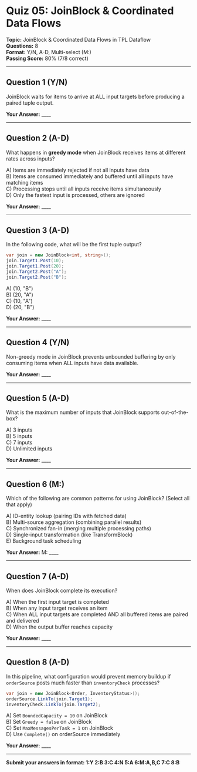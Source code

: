 # Quiz 05: JoinBlock & Coordinated Data Flows

**Topic:** JoinBlock & Coordinated Data Flows in TPL Dataflow  
**Questions:** 8  
**Format:** Y/N, A-D, Multi-select (M:)  
**Passing Score:** 80% (7/8 correct)

---

## Question 1 (Y/N)
JoinBlock waits for items to arrive at ALL input targets before producing a paired tuple output.

**Your Answer:** ____

---

## Question 2 (A-D)
What happens in **greedy mode** when JoinBlock receives items at different rates across inputs?

A) Items are immediately rejected if not all inputs have data  
B) Items are consumed immediately and buffered until all inputs have matching items  
C) Processing stops until all inputs receive items simultaneously  
D) Only the fastest input is processed, others are ignored  

**Your Answer:** ____

---

## Question 3 (A-D)
In the following code, what will be the first tuple output?

```csharp
var join = new JoinBlock<int, string>();
join.Target1.Post(10);
join.Target1.Post(20);
join.Target2.Post("A");
join.Target2.Post("B");
```

A) (10, "B")  
B) (20, "A")  
C) (10, "A")  
D) (20, "B")  

**Your Answer:** ____

---

## Question 4 (Y/N)
Non-greedy mode in JoinBlock prevents unbounded buffering by only consuming items when ALL inputs have data available.

**Your Answer:** ____

---

## Question 5 (A-D)
What is the maximum number of inputs that JoinBlock supports out-of-the-box?

A) 3 inputs  
B) 5 inputs  
C) 7 inputs  
D) Unlimited inputs  

**Your Answer:** ____

---

## Question 6 (M:)
Which of the following are common patterns for using JoinBlock? (Select all that apply)

A) ID-entity lookup (pairing IDs with fetched data)  
B) Multi-source aggregation (combining parallel results)  
C) Synchronized fan-in (merging multiple processing paths)  
D) Single-input transformation (like TransformBlock)  
E) Background task scheduling  

**Your Answer:** M: ____

---

## Question 7 (A-D)
When does JoinBlock complete its execution?

A) When the first input target is completed  
B) When any input target receives an item  
C) When ALL input targets are completed AND all buffered items are paired and delivered  
D) When the output buffer reaches capacity  

**Your Answer:** ____

---

## Question 8 (A-D)
In this pipeline, what configuration would prevent memory buildup if `orderSource` posts much faster than `inventoryCheck` processes?

```csharp
var join = new JoinBlock<Order, InventoryStatus>();
orderSource.LinkTo(join.Target1);
inventoryCheck.LinkTo(join.Target2);
```

A) Set `BoundedCapacity = 10` on JoinBlock  
B) Set `Greedy = false` on JoinBlock  
C) Set `MaxMessagesPerTask = 1` on JoinBlock  
D) Use `Complete()` on orderSource immediately  

**Your Answer:** ____

---

**Submit your answers in format: 1:Y 2:B 3:C 4:N 5:A 6:M:A,B,C 7:C 8:B**